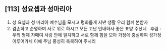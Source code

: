## [113] 성요셉과 성마리아

1) 성 요셉과 성 마리아 예수님을 모시고 평화롭게 지낸 생활 우리 함께 본받자   
2) 겸손하고 순명하며 서로 위로 하시고 모든 고난 인내하사 좋은 표양 주셨네  
후렴 : 우리 형제 자매여 사랑 안에 일치하고 서로 함께 힘을 모아 가정에 충실하여 성가정 이루어가세 이에 주님 풍성히 축복하여 주시리
